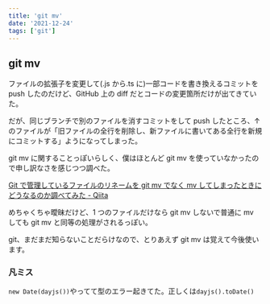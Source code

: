 ```yaml
---
title: 'git mv'
date: '2021-12-24'
tags: ['git']
---
```


## git mv

ファイルの拡張子を変更して(.js から.ts に)一部コードを書き換えるコミットを push したのだけど、GitHub 上の diff だとコードの変更箇所だけが出てきていた。

だが、同じブランチで別のファイルを消すコミットをして push したところ、↑ のファイルが「旧ファイルの全行を削除し、新ファイルに書いてある全行を新規にコミットする」ようになってしまった。

git mv に関することっぽいらしく、僕はほとんど git mv を使っていなかったので申し訳なさを感じつつ調べた。

[Git で管理しているファイルのリネームを git mv でなく mv してしまったときにどうなるのか調べてみた \- Qiita](https://qiita.com/zonkyy/items/7705844c5e255b8fa3ae)

めちゃくちゃ曖昧だけど、1 つのファイルだけなら git mv しないで普通に mv しても git mv と同等の処理がされるっぽい。

git、まだまだ知らないことだらけなので、とりあえず git mv は覚えて今後使います。

### 凡ミス

`new Date(dayjs())`やってて型のエラー起きてた。正しくは`dayjs().toDate()`
